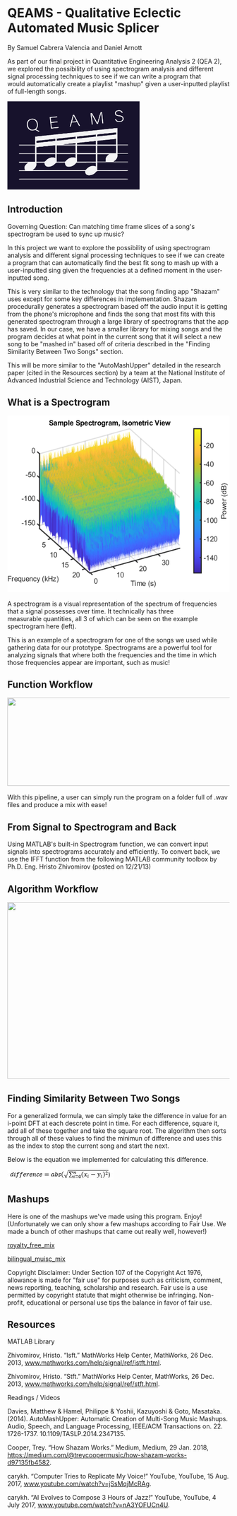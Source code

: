 # QEAMS - Qualitative Eclectic Automated Music Splicer

By Samuel Cabrera Valencia and Daniel Arnott

As part of our final project in Quantitative Engineering Analysis 2 (QEA 2), we explored the possibility of using spectrogram analysis and different signal processing techniques to see if we can write a program that would automatically create a playlist "mashup" given a user-inputted playlist of full-length songs.

<img src="figs/QEAMSlogo.png" width="300" height="200" />

## Introduction

Governing Question: Can matching time frame slices of a song's spectrogram be used to sync up music?

In this project we want to explore the possibility of using spectrogram analysis and different signal processing techniques to see if we can create a program that can automatically find the best fit song to mash up with a user-inputted sing given the frequencies at a defined moment in the user-inputted song.

This is very similar to the technology that the song finding app "Shazam" uses except for some key differences in implementation. Shazam procedurally generates a spectrogram based off the audio input it is getting from the phone's microphone and finds the song that most fits with this generated spectrogram through a large library of spectrograms that the app has saved. In our case, we have a smaller library for mixing songs and the program decides at what point in the current song that it will select a new song to be "mashed in" based off of criteria described in the "Finding Similarity Between Two Songs" section.

This will be more similar to the "AutoMashUpper" detailed in the research paper (cited in the Resources section) by a team at the National Institute of Advanced Industrial Science and Technology (AIST), Japan.

## What is a Spectrogram

<img src="figs/isometric_spect.png" width="600" height="400" />

A spectrogram is a visual representation of the spectrum of frequencies that a signal possesses over time. It technically has three measurable quantities, all 3 of which can be seen on the example spectrogram here (left).

This is an example of a spectrogram for one of the songs we used while gathering data for our prototype. Spectrograms are a powerful tool for analyzing signals that where both the frequencies and the time in which those frequencies appear are important, such as music!

## Function Workflow

<img src="figs/top_level_pipelin.png" width="900" height="200" />

With this pipeline, a user can simply run the program on a folder full of .wav files and produce a mix with ease!

## From Signal to Spectrogram and Back

Using MATLAB's built-in Spectrogram function, we can convert input signals into spectrograms accurately and efficiently. To convert back, we use the IFFT function from the following MATLAB community toolbox by Ph.D. Eng. Hristo Zhivomirov (posted on 12/21/13)

## Algorithm Workflow

<img src="figs/algo_pipeline.png" width="600" height="400" />

## Finding Similarity Between Two Songs

For a generalized formula, we can simply take the difference in value for an i-point DFT at each descrete point in time. For each difference, square it, add all of these together and take the square root. The algorithm then sorts through all of these values to find the minimun of difference and uses this as the index to stop the current song and start the next. 

Below is the equation we implemented for calculating this difference.

![Difference Formula](figs/min_equation.JPG)

## Mashups

Here is one of the mashups we've made using this program. Enjoy! (Unfortunately we can only show a few mashups according to Fair Use. We made a bunch of other mashups that came out really well, however!)

[royalty_free_mix](/royalty_free_mix.wav)

[bilingual_muisc_mix](/bilingual_pop_n_stuff.wav)

Copyright Disclaimer: Under Section 107 of the Copyright Act 1976, allowance is made for "fair use" for purposes such as criticism, comment, news reporting, teaching, scholarship and research. Fair use is a use permitted by copyright statute that might otherwise be infringing. Non-profit, educational or personal use tips the balance in favor of fair use.


## Resources

MATLAB Library

Zhivomirov, Hristo. “Isft.” MathWorks Help Center, MathWorks, 26 Dec. 2013, www.mathworks.com/help/signal/ref/istft.html.

Zhivomirov, Hristo. “Stft.” MathWorks Help Center, MathWorks, 26 Dec. 2013, www.mathworks.com/help/signal/ref/stft.html.

Readings / Videos

Davies, Matthew & Hamel, Philippe & Yoshii, Kazuyoshi & Goto, Masataka. (2014). AutoMashUpper: Automatic Creation of Multi-Song Music Mashups. Audio, Speech, and Language Processing, IEEE/ACM Transactions on. 22. 1726-1737. 10.1109/TASLP.2014.2347135. 

Cooper, Trey. “How Shazam Works.” Medium, Medium, 29 Jan. 2018, https://medium.com/@treycoopermusic/how-shazam-works-d97135fb4582.

carykh. “Computer Tries to Replicate My Voice!” YouTube, YouTube, 15 Aug. 2017, www.youtube.com/watch?v=jSsMqjMcRAg.

carykh. “AI Evolves to Compose 3 Hours of Jazz!” YouTube, YouTube, 4 July 2017, www.youtube.com/watch?v=nA3YOFUCn4U.
